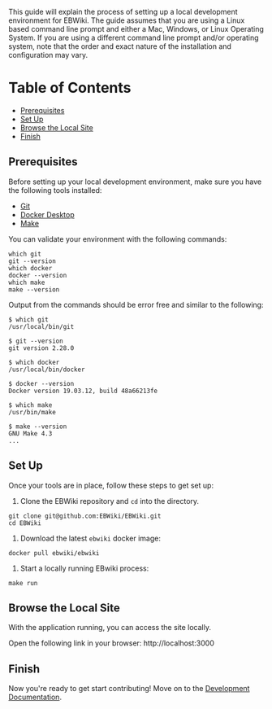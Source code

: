 This guide will explain the process of setting up a local development environment for EBWiki.  The guide assumes that you are using a Linux based command line prompt and either a Mac, Windows, or Linux Operating System.  If you are using a different command line prompt and/or operating system, note that the order and exact nature of the installation and configuration may vary.

# Table of Contents
- [Prerequisites](#prerequisites)
- [Set Up](#setup)
- [Browse the Local Site](#browse)
- [Finish](#finish)

## Prerequisites
Before setting up your local development environment, make sure you have the following tools installed:
* [Git](https://git-scm.com/downloads)
* [Docker Desktop](https://docs.docker.com/engine/install/)
* [Make](https://www.gnu.org/software/make/)

You can validate your environment with the following commands:
```
which git
git --version
which docker
docker --version
which make
make --version
```

Output from the commands should be error free and similar to the following:
```
$ which git
/usr/local/bin/git

$ git --version
git version 2.28.0

$ which docker
/usr/local/bin/docker

$ docker --version
Docker version 19.03.12, build 48a66213fe

$ which make
/usr/bin/make

$ make --version
GNU Make 4.3
...
```

## Set Up
Once your tools are in place, follow these steps to get set up:

1. Clone the EBWiki repository and `cd` into the directory.
```
git clone git@github.com:EBWiki/EBWiki.git
cd EBWiki
```

1. Download the latest `ebwiki` docker image:
```
docker pull ebwiki/ebwiki
```

1. Start a locally running EBwiki process:
```
make run
```

## Browse the Local Site
With the application running, you can access the site locally.

Open the following link in your browser:  http://localhost:3000

## Finish
Now you're ready to get start contributing!  Move on to the [Development Documentation](docs/DEVELOPMENT.md).
